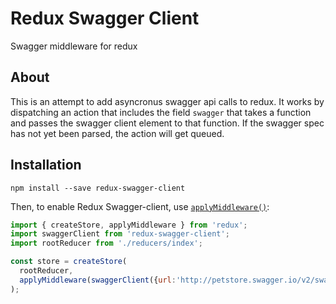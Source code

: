 Redux Swagger Client 
====================

Swagger middleware for redux

## About
This is an attempt to add asyncronus swagger api calls to redux. It works by dispatching an action that includes the field `swagger` that takes a function and passes the swagger client element to that function. If the swagger spec has not yet been parsed, the action will get queued.

## Installation

```
npm install --save redux-swagger-client
```

Then, to enable Redux Swagger-client, use [`applyMiddleware()`](http://redux.js.org/docs/api/applyMiddleware.html):

```js
import { createStore, applyMiddleware } from 'redux';
import swaggerClient from 'redux-swagger-client';
import rootReducer from './reducers/index';

const store = createStore(
  rootReducer,
  applyMiddleware(swaggerClient({url:'http://petstore.swagger.io/v2/swagger.json'})
);
```
